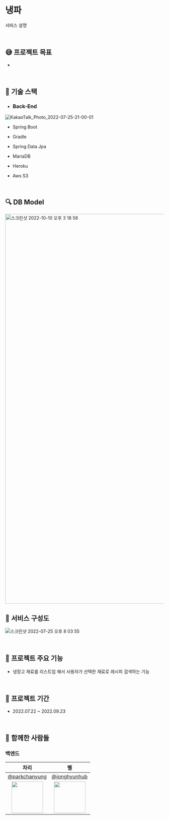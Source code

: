 # 냉파

서비스 설명


<br>

## :sweat_smile: 프로젝트 목표

-

<br>

## :rocket: 기술 스택

* ### Back-End

![KakaoTalk_Photo_2022-07-25-21-00-01](https://user-images.githubusercontent.com/67010993/180773002-6ae83375-62bf-4394-99ed-c8b24c3e42ba.png)

- Spring Boot
- Gradle
- Spring Data Jpa
- MariaDB

- Heroku
- Aws S3

<br>

## :mag: DB Model


<img width="1238" alt="스크린샷 2022-10-10 오후 3 18 56" src="https://user-images.githubusercontent.com/67010993/194808012-a1366774-3bb1-4317-854d-2fb271f4616f.png">

<br>

## :monocle_face: 서비스 구성도

![스크린샷 2022-07-25 오후 8 03 55](
https://user-images.githubusercontent.com/50781066/180764659-b5d83b62-3715-4b39-b4d1-0a2bec764b83.png
)

<br>

## :monocle_face: 프로젝트 주요 기능

- 냉장고 재료를 리스트업 해서 사용자가 선택한 재료로 레시피 검색하는 기능

<br>

## :calendar: 프로젝트 기간

-  2022.07.22 ~ 2022.09.23

<br>

## :construction_worker: 함께한 사람들

### 백엔드

|                                차리                                    |                              벨                                           | 
| :-------------------------------------------------------------------: | :----------------------------------------------------------------------: |
|                [@parkchanyung](https://github.com/parkchanyung)       |              [@jonghyunhub](https://github.com/jonghyunhub)              | 
|<img src="https://avatars.githubusercontent.com/jieunjenchoi" width="100"> | <img src="https://avatars.githubusercontent.com/jonghyunhub" width="100"> |
